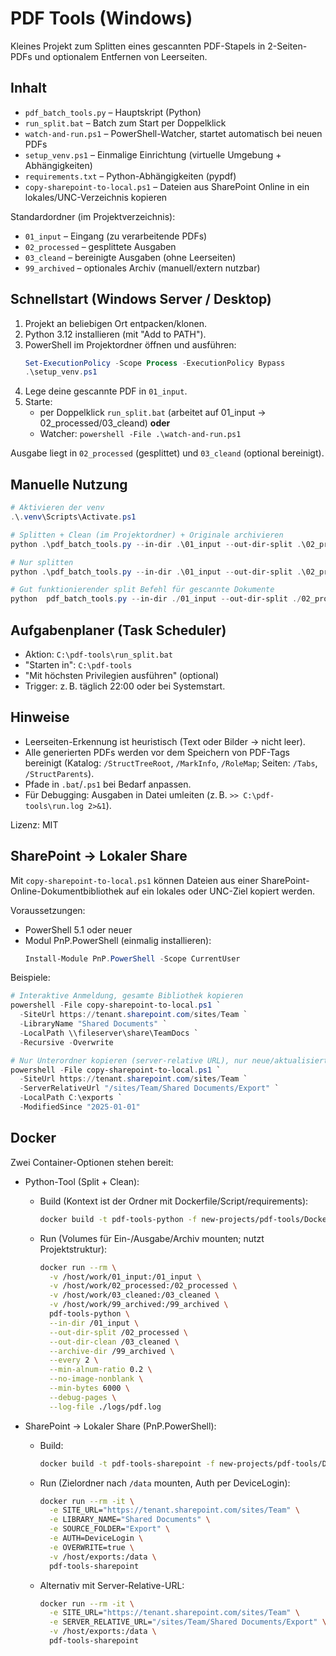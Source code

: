 # PDF Tools (Windows)

Kleines Projekt zum Splitten eines gescannten PDF-Stapels in 2-Seiten-PDFs und optionalem Entfernen von Leerseiten.

## Inhalt
- `pdf_batch_tools.py` – Hauptskript (Python)
- `run_split.bat` – Batch zum Start per Doppelklick
- `watch-and-run.ps1` – PowerShell-Watcher, startet automatisch bei neuen PDFs
- `setup_venv.ps1` – Einmalige Einrichtung (virtuelle Umgebung + Abhängigkeiten)
- `requirements.txt` – Python-Abhängigkeiten (pypdf)
- `copy-sharepoint-to-local.ps1` – Dateien aus SharePoint Online in ein lokales/UNC-Verzeichnis kopieren
  
Standardordner (im Projektverzeichnis):
- `01_input` – Eingang (zu verarbeitende PDFs)
- `02_processed` – gesplittete Ausgaben
- `03_cleand` – bereinigte Ausgaben (ohne Leerseiten)
- `99_archived` – optionales Archiv (manuell/extern nutzbar)

## Schnellstart (Windows Server / Desktop)

1. Projekt an beliebigen Ort entpacken/klonen.
2. Python 3.12 installieren (mit "Add to PATH").
3. PowerShell im Projektordner öffnen und ausführen:
   ```powershell
   Set-ExecutionPolicy -Scope Process -ExecutionPolicy Bypass
   .\setup_venv.ps1
   ```
4. Lege deine gescannte PDF in `01_input`.
5. Starte:
   - per Doppelklick `run_split.bat` (arbeitet auf 01_input → 02_processed/03_cleand) **oder**
   - Watcher: `powershell -File .\watch-and-run.ps1`

Ausgabe liegt in `02_processed` (gesplittet) und `03_cleand` (optional bereinigt).

## Manuelle Nutzung
```powershell
# Aktivieren der venv
.\.venv\Scripts\Activate.ps1

# Splitten + Clean (im Projektordner) + Originale archivieren
python .\pdf_batch_tools.py --in-dir .\01_input --out-dir-split .\02_processed --out-dir-clean .\03_cleand --archive-dir .\99_archived

# Nur splitten
python .\pdf_batch_tools.py --in-dir .\01_input --out-dir-split .\02_processed --no-clean

# Gut funktionierender split Befehl für gescannte Dokumente
python  pdf_batch_tools.py --in-dir ./01_input --out-dir-split ./02_processed --out-dir-clean ./03_cleaned --debug-pages --min-alnum-ratio 0.2 --no-image-nonblank --min-bytes 6000 --log-file ./logs/pdf.log
```

## Aufgabenplaner (Task Scheduler)
- Aktion: `C:\pdf-tools\run_split.bat`
- "Starten in": `C:\pdf-tools`
- "Mit höchsten Privilegien ausführen" (optional)
- Trigger: z. B. täglich 22:00 oder bei Systemstart.

## Hinweise
- Leerseiten-Erkennung ist heuristisch (Text oder Bilder → nicht leer).
- Alle generierten PDFs werden vor dem Speichern von PDF-Tags bereinigt (Katalog: `/StructTreeRoot`, `/MarkInfo`, `/RoleMap`; Seiten: `/Tabs`, `/StructParents`).
- Pfade in `.bat`/`.ps1` bei Bedarf anpassen.
- Für Debugging: Ausgaben in Datei umleiten (z. B. `>> C:\pdf-tools\run.log 2>&1`).

Lizenz: MIT

## SharePoint → Lokaler Share

Mit `copy-sharepoint-to-local.ps1` können Dateien aus einer SharePoint-Online-Dokumentbibliothek auf ein lokales oder UNC-Ziel kopiert werden.

Voraussetzungen:
- PowerShell 5.1 oder neuer
- Modul PnP.PowerShell (einmalig installieren):
  ```powershell
  Install-Module PnP.PowerShell -Scope CurrentUser
  ```

Beispiele:
```powershell
# Interaktive Anmeldung, gesamte Bibliothek kopieren
powershell -File copy-sharepoint-to-local.ps1 `
  -SiteUrl https://tenant.sharepoint.com/sites/Team `
  -LibraryName "Shared Documents" `
  -LocalPath \\fileserver\share\TeamDocs `
  -Recursive -Overwrite

# Nur Unterordner kopieren (server-relative URL), nur neue/aktualisierte Dateien seit Datum
powershell -File copy-sharepoint-to-local.ps1 `
  -SiteUrl https://tenant.sharepoint.com/sites/Team `
  -ServerRelativeUrl "/sites/Team/Shared Documents/Export" `
  -LocalPath C:\exports `
  -ModifiedSince "2025-01-01"
```

## Docker

Zwei Container-Optionen stehen bereit:

- Python-Tool (Split + Clean):
  - Build (Kontext ist der Ordner mit Dockerfile/Script/requirements):
    ```bash
    docker build -t pdf-tools-python -f new-projects/pdf-tools/Dockerfile new-projects/pdf-tools
    ```
  - Run (Volumes für Ein-/Ausgabe/Archiv mounten; nutzt Projektstruktur):
    ```bash
    docker run --rm \
      -v /host/work/01_input:/01_input \
      -v /host/work/02_processed:/02_processed \
      -v /host/work/03_cleaned:/03_cleaned \
      -v /host/work/99_archived:/99_archived \
      pdf-tools-python \
      --in-dir /01_input \
      --out-dir-split /02_processed \
      --out-dir-clean /03_cleaned \
      --archive-dir /99_archived \
      --every 2 \
      --min-alnum-ratio 0.2 \
      --no-image-nonblank \
      --min-bytes 6000 \
      --debug-pages \
      --log-file ./logs/pdf.log

    ```

- SharePoint → Lokaler Share (PnP.PowerShell):
  - Build:
    ```bash
    docker build -t pdf-tools-sharepoint -f new-projects/pdf-tools/Dockerfile.sharepoint new-projects/pdf-tools
    ```
  - Run (Zielordner nach `/data` mounten, Auth per DeviceLogin):
    ```bash
    docker run --rm -it \
      -e SITE_URL="https://tenant.sharepoint.com/sites/Team" \
      -e LIBRARY_NAME="Shared Documents" \
      -e SOURCE_FOLDER="Export" \
      -e AUTH=DeviceLogin \
      -e OVERWRITE=true \
      -v /host/exports:/data \
      pdf-tools-sharepoint
    ```
  - Alternativ mit Server-Relative-URL:
    ```bash
    docker run --rm -it \
      -e SITE_URL="https://tenant.sharepoint.com/sites/Team" \
      -e SERVER_RELATIVE_URL="/sites/Team/Shared Documents/Export" \
      -v /host/exports:/data \
      pdf-tools-sharepoint
    ```
